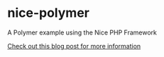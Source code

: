 nice-polymer
============

A Polymer example using the Nice PHP Framework

[Check out this blog post for more information](https://tylersommer.com/nice-polymer-material-design)
